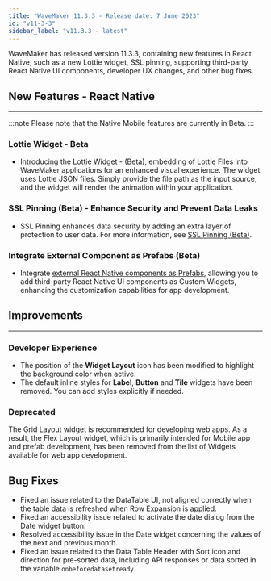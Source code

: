 ```yaml
---
title: "WaveMaker 11.3.3 - Release date: 7 June 2023"
id: "v11-3-3"
sidebar_label: "v11.3.3 - latest"
---
```


WaveMaker has released version 11.3.3, containing new features in React Native, such as a new Lottie widget, SSL pinning, supporting third-party React Native UI components, developer UX changes, and other bug fixes. 

## New Features - React Native

---

:::note
Please note that the Native Mobile features are currently in Beta.
:::

### Lottie Widget - Beta

- Introducing the [Lottie Widget - (Beta)](/learn/app-development/widgets/basic/lottie), embedding of Lottie Files into WaveMaker applications for an enhanced visual experience. The widget uses Lottie JSON files. Simply provide the file path as the input source, and the widget will render the animation within your application. 

### SSL Pinning (Beta) - Enhance Security and Prevent Data Leaks

- SSL Pinning enhances data security by adding an extra layer of protection to user data. For more information, see [SSL Pinning (Beta)](/learn/react-native/ssl-pinning).

### Integrate External Component as Prefabs (Beta)

- Integrate [external React Native components as Prefabs](/learn/react-native/custom-widget), allowing you to add third-party React Native UI components as Custom Widgets, enhancing the customization capabilities for app development.

## Improvements

---

### Developer Experience

- The position of the **Widget Layout** icon has been modified to highlight the background color when active.
- The default inline styles for **Label**, **Button** and **Tile** widgets have been removed. You can add styles explicitly if needed.

### Deprecated

The Grid Layout widget is recommended for developing web apps. As a result, the Flex Layout widget, which is primarily intended for Mobile app and prefab development, has been removed from the list of Widgets available for web app development.

## Bug Fixes

- Fixed an issue related to the DataTable UI, not aligned correctly when the table data is refreshed when Row Expansion is applied.
- Fixed an accessibility issue related to activate the date dialog from the Date widget button.
- Resolved accessibility issue in the Date widget concerning the values of the next and previous month.
- Fixed an issue related to the Data Table Header with Sort icon and direction for pre-sorted data, including API responses or data sorted in the variable `onbeforedatasetready`.






